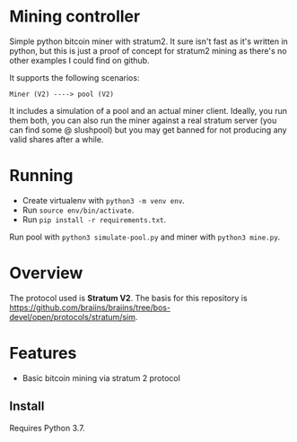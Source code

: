 # Mining controller

Simple python bitcoin miner with stratum2. It sure isn't fast as it's written in python, but this is just a proof of concept for stratum2 mining as there's no other examples I could find on github.

It supports the following scenarios:

```
Miner (V2) ----> pool (V2)
```

It includes a simulation of a pool and an actual miner client. Ideally, you run them both, you can also run the miner against a real stratum server (you can find some @ slushpool) but you may get banned for not producing any valid shares after a while.

# Running

- Create virtualenv with `python3 -m venv env`.
- Run `source env/bin/activate`.
- Run `pip install -r requirements.txt`.

Run pool with `python3 simulate-pool.py` and miner with `python3 mine.py`.

# Overview

The protocol used is **Stratum V2**. The basis for this repository is https://github.com/braiins/braiins/tree/bos-devel/open/protocols/stratum/sim.

# Features

- Basic bitcoin mining via stratum 2 protocol


## Install

Requires Python 3.7.
